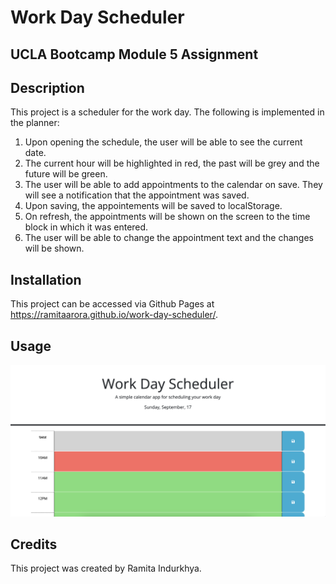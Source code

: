 # Work Day Scheduler

## UCLA Bootcamp Module 5 Assignment

## Description

This project is a scheduler for the work day. The following is implemented in the planner:

1. Upon opening the schedule, the user will be able to see the current date.
2. The current hour will be highlighted in red, the past will be grey and the future will be green.
3. The user will be able to add appointments to the calendar on save. They will see a notification that the appointment was saved.
4. Upon saving, the appointements will be saved to localStorage.
5. On refresh, the appointments will be shown on the screen to the time block in which it was entered.
6. The user will be able to change the appointment text and the changes will be shown.

## Installation

This project can be accessed via Github Pages at https://ramitaarora.github.io/work-day-scheduler/.

## Usage

<img src="./assets/images/scheduler-screenshot.png">

## Credits

This project was created by Ramita Indurkhya.